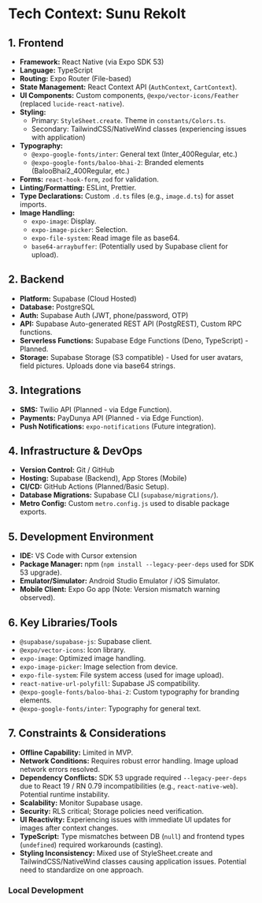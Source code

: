 # Tech Context: Sunu Rekolt

## 1. Frontend

*   **Framework:** React Native (via Expo SDK 53)
*   **Language:** TypeScript
*   **Routing:** Expo Router (File-based)
*   **State Management:** React Context API (`AuthContext`, `CartContext`).
*   **UI Components:** Custom components, `@expo/vector-icons/Feather` (replaced `lucide-react-native`).
*   **Styling:** 
    *   Primary: `StyleSheet.create`. Theme in `constants/Colors.ts`.
    *   Secondary: TailwindCSS/NativeWind classes (experiencing issues with application)
*   **Typography:**
    *   `@expo-google-fonts/inter`: General text (Inter_400Regular, etc.)
    *   `@expo-google-fonts/baloo-bhai-2`: Branded elements (BalooBhai2_400Regular, etc.)
*   **Forms:** `react-hook-form`, `zod` for validation.
*   **Linting/Formatting:** ESLint, Prettier.
*   **Type Declarations:** Custom `.d.ts` files (e.g., `image.d.ts`) for asset imports.
*   **Image Handling:**
    *   `expo-image`: Display.
    *   `expo-image-picker`: Selection.
    *   `expo-file-system`: Read image file as base64.
    *   `base64-arraybuffer`: (Potentially used by Supabase client for upload).

## 2. Backend

*   **Platform:** Supabase (Cloud Hosted)
*   **Database:** PostgreSQL
*   **Auth:** Supabase Auth (JWT, phone/password, OTP)
*   **API:** Supabase Auto-generated REST API (PostgREST), Custom RPC functions.
*   **Serverless Functions:** Supabase Edge Functions (Deno, TypeScript) - Planned.
*   **Storage:** Supabase Storage (S3 compatible) - Used for user avatars, field pictures. Uploads done via base64 strings.

## 3. Integrations

*   **SMS:** Twilio API (Planned - via Edge Function).
*   **Payments:** PayDunya API (Planned - via Edge Function).
*   **Push Notifications:** `expo-notifications` (Future integration).

## 4. Infrastructure & DevOps

*   **Version Control:** Git / GitHub
*   **Hosting:** Supabase (Backend), App Stores (Mobile)
*   **CI/CD:** GitHub Actions (Planned/Basic Setup).
*   **Database Migrations:** Supabase CLI (`supabase/migrations/`).
*   **Metro Config:** Custom `metro.config.js` used to disable package exports.

## 5. Development Environment

*   **IDE:** VS Code with Cursor extension
*   **Package Manager:** npm (`npm install --legacy-peer-deps` used for SDK 53 upgrade).
*   **Emulator/Simulator:** Android Studio Emulator / iOS Simulator.
*   **Mobile Client:** Expo Go app (Note: Version mismatch warning observed).

## 6. Key Libraries/Tools

*   `@supabase/supabase-js`: Supabase client.
*   `@expo/vector-icons`: Icon library.
*   `expo-image`: Optimized image handling.
*   `expo-image-picker`: Image selection from device.
*   `expo-file-system`: File system access (used for image upload).
*   `react-native-url-polyfill`: Supabase JS compatibility.
*   `@expo-google-fonts/baloo-bhai-2`: Custom typography for branding elements.
*   `@expo-google-fonts/inter`: Typography for general text.

## 7. Constraints & Considerations

*   **Offline Capability:** Limited in MVP.
*   **Network Conditions:** Requires robust error handling. Image upload network errors resolved.
*   **Dependency Conflicts:** SDK 53 upgrade required `--legacy-peer-deps` due to React 19 / RN 0.79 incompatibilities (e.g., `react-native-web`). Potential runtime instability.
*   **Scalability:** Monitor Supabase usage.
*   **Security:** RLS critical; Storage policies need verification.
*   **UI Reactivity:** Experiencing issues with immediate UI updates for images after context changes.
*   **TypeScript:** Type mismatches between DB (`null`) and frontend types (`undefined`) required workarounds (casting).
*   **Styling Inconsistency:** Mixed use of StyleSheet.create and TailwindCSS/NativeWind classes causing application issues. Potential need to standardize on one approach.

### Local Development 